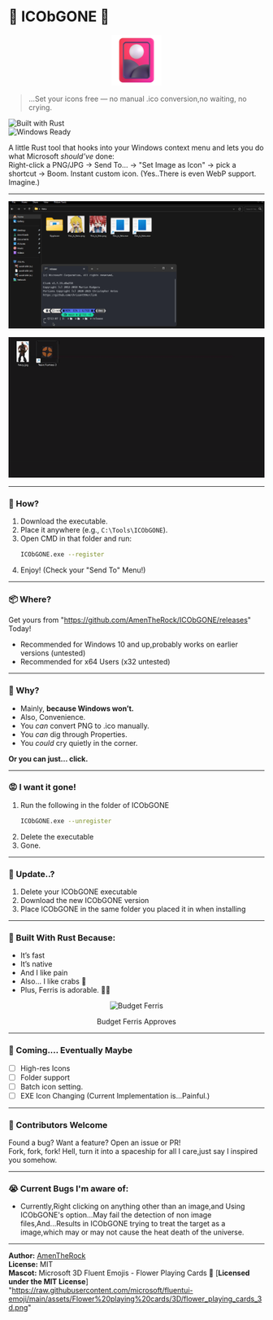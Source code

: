 # 🎴 ICObGONE 🎴

<p align="center">
  <img src="https://raw.githubusercontent.com/microsoft/fluentui-emoji/main/assets/Flower%20playing%20cards/3D/flower_playing_cards_3d.png" width="100" alt="ICObGONE Logo">
</p>

> ...Set your icons free — no manual .ico conversion,no waiting, no crying.

![Built with Rust](https://img.shields.io/badge/Built_with-Rust-orange?logo=rust)  
![Windows Ready](https://img.shields.io/badge/Windows-10+-0078D6?logo=windows)

A little Rust tool that hooks into your Windows context menu and lets you do what Microsoft *should’ve* done:  
Right-click a PNG/JPG → Send To... → "Set Image as Icon" → pick a shortcut → Boom. Instant custom icon.
(Yes..There is even WebP support. Imagine.)

---

<p align="center">
  <img src="https://github.com/AmenTheRock/ICObGONE/blob/main/demo.gif" alt="Demo GIF">
</p>
<p align="center">
  <img src="https://github.com/AmenTheRock/ICObGONE/blob/main/demo2.gif" alt="Demo 2 GIF">
</p>

---

### 🎴 How? 
1. Download the executable.  
2. Place it anywhere (e.g., `C:\Tools\ICObGONE`).  
3. Open CMD in that folder and run:  
   ```bash
   ICObGONE.exe --register
4. Enjoy! (Check your "Send To" Menu!)

---

### 📦 Where?
 Get yours from "https://github.com/AmenTheRock/ICObGONE/releases" Today!
- Recommended for Windows 10 and up,probably works on earlier versions (untested)
- Recommended for x64 Users (x32 untested)
 
---
### 🤨 Why?

- Mainly, **because Windows won’t.**  
- Also, Convenience.  
- You *can* convert PNG to .ico manually.
- You *can* dig through Properties.
- You *could* cry quietly in the corner.

**Or you can just... click.**

---

### 😡 I want it gone!

1. Run the following in the folder of ICObGONE 
   ```bash
   ICObGONE.exe --unregister
2. Delete the executable
3. Gone.

---

### 📩 Update..?

1. Delete your ICObGONE executable
2. Download the new ICObGONE version
3. Place ICObGONE in the same folder you placed it in when installing

---

### 🦀 Built With Rust Because:
- It’s fast  
- It’s native  
- And I like pain  
- Also... I like crabs 🦀
- Plus, Ferris is adorable. 🦀🦀
<p align="center">
  <img src="https://media.githubusercontent.com/media/microsoft/fluentui-emoji-animated/refs/heads/main/assets/Crab/animated/crab_animated.png" width="100" alt="Budget Ferris">
</p>
<p align="center"> Budget Ferris Approves </p>

---

### 🌟 Coming.... Eventually Maybe
- [ ] High-res Icons
- [ ] Folder support
- [ ] Batch icon setting.  
- [ ] EXE Icon Changing (Current Implementation is...Painful.)
---

### 👥 Contributors Welcome
Found a bug? Want a feature? Open an issue or PR!  
Fork, fork, fork! Hell, turn it into a spaceship for all I care,just say I inspired you somehow.

---

### 😭 Current Bugs I'm aware of:
- Currently,Right clicking on anything other than an image,and Using ICObGONE's option...May fail the detection of non image files,And...Results in ICObGONE trying to treat the target as a image,which may or may not cause the heat death of the universe.

---
**Author:** [AmenTheRock](https://github.com/AmenTheRock)  
**License:** MIT  
**Mascot:** Microsoft 3D Fluent Emojis - Flower Playing Cards 🎴 [**Licensed under the MIT License**]
"https://raw.githubusercontent.com/microsoft/fluentui-emoji/main/assets/Flower%20playing%20cards/3D/flower_playing_cards_3d.png"
